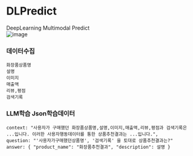 # DLPredict
DeepLearning Multimodal Predict <br>
![image](https://github.com/user-attachments/assets/3ab68366-14a3-4a30-ba32-93eda500243e)

### 데이터수집
```
화장품상품명
설명
이미지
매출액
리뷰,평점
검색기록
```

### LLM학습 Json학습데이터
```
context: "사용자가 구매했던 화장품상품명,설명,이미지,매출액,리뷰,평점과 검색기록은 ...입니다. 이러한 사용자행동데이터를 통한 상품추천결과는 ...입니다.",
question: "'사용자가구매했던상품명', '검색기록' 을 토대로 상품추천결과는?"
answer: { "product_name": "화장품추천결과", "description": 설명 }
```

